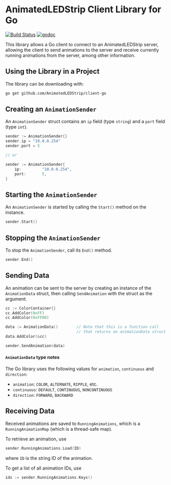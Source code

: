 # AnimatedLEDStrip Client Library for Go

[![Build Status](https://travis-ci.com/AnimatedLEDStrip/client-go.svg?branch=master)](https://travis-ci.com/AnimatedLEDStrip/client-go)
[![godoc](https://godoc.org/github.com/AnimatedLEDStrip/client-go?status.svg)](http://godoc.org/github.com/AnimatedLEDStrip/client-go)

This library allows a Go client to connect to an AnimatedLEDStrip server, allowing the client to send animations to the server and receive currently running animations from the server, among other information.

## Using the Library in a Project
The library can be downloading with:

```bash
go get github.com/AnimatedLEDStrip/client-go
```

## Creating an `AnimationSender`
An `AnimationSender` struct contains an `ip` field (type `string`) and a `port` field (type `int`).

```go
sender := AnimationSender{}
sender.ip = "10.0.0.254"
sender.port = 5

// or

sender := AnimationSender{
	ip:         "10.0.0.254",
	port:       5,
}
```

## Starting the `AnimationSender`
An `AnimationSender` is started by calling the `Start()` method on the instance.

```go
sender.Start()
```

## Stopping the `AnimationSender`
To stop the `AnimationSender`, call its `End()` method.

```go
sender.End()
```

## Sending Data
An animation can be sent to the server by creating an instance of the `AnimationData` struct, then calling `SendAnimation` with the struct as the argument.

```go
cc := ColorContainer{}
cc.AddColor(0xFF)
cc.AddColor(0xFF00)

data := AnimationData()        // Note that this is a function call 
                               // that returns an animationData struct pointer
data.AddColor(&cc)

sender.SendAnimation(data)
```

#### `AnimationData` type notes
The Go library uses the following values for `animation`, `continuous` and `direction`:
- `animation`: `COLOR`, `ALTERNATE`, `RIPPLE`, etc.
- `continuous`: `DEFAULT`, `CONTINUOUS`, `NONCONTINUOUS`
- `direction`: `FORWARD`, `BACKWARD`

## Receiving Data
Received animations are saved to `RunningAnimations`, which is a `RunningAnimationMap` (which is a thread-safe map).

To retrieve an animation, use
```go
sender.RunningAnimations.Load(ID)
```
where `ID` is the string ID of the animation.

To get a list of all animation IDs, use
```go
ids := sender.RunningAnimations.Keys()
```
